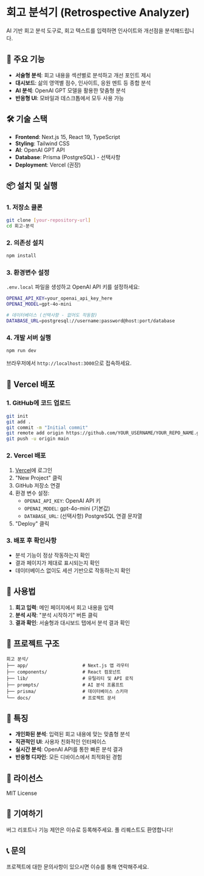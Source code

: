# 회고 분석기 (Retrospective Analyzer)

AI 기반 회고 분석 도구로, 회고 텍스트를 입력하면 인사이트와 개선점을 분석해드립니다.

## 🚀 주요 기능

- **서술형 분석**: 회고 내용을 섹션별로 분석하고 개선 포인트 제시
- **대시보드**: 삶의 영역별 점수, 인사이트, 응원 멘트 등 종합 분석
- **AI 분석**: OpenAI GPT 모델을 활용한 맞춤형 분석
- **반응형 UI**: 모바일과 데스크톱에서 모두 사용 가능

## 🛠️ 기술 스택

- **Frontend**: Next.js 15, React 19, TypeScript
- **Styling**: Tailwind CSS
- **AI**: OpenAI GPT API
- **Database**: Prisma (PostgreSQL) - 선택사항
- **Deployment**: Vercel (권장)

## 📦 설치 및 실행

### 1. 저장소 클론
```bash
git clone [your-repository-url]
cd 회고-분석
```

### 2. 의존성 설치
```bash
npm install
```

### 3. 환경변수 설정
`.env.local` 파일을 생성하고 OpenAI API 키를 설정하세요:
```bash
OPENAI_API_KEY=your_openai_api_key_here
OPENAI_MODEL=gpt-4o-mini

# 데이터베이스 (선택사항 - 없어도 작동함)
DATABASE_URL=postgresql://username:password@host:port/database
```

### 4. 개발 서버 실행
```bash
npm run dev
```

브라우저에서 `http://localhost:3000`으로 접속하세요.

## 🚀 Vercel 배포

### 1. GitHub에 코드 업로드
```bash
git init
git add .
git commit -m "Initial commit"
git remote add origin https://github.com/YOUR_USERNAME/YOUR_REPO_NAME.git
git push -u origin main
```

### 2. Vercel 배포
1. [Vercel](https://vercel.com)에 로그인
2. "New Project" 클릭
3. GitHub 저장소 연결
4. 환경 변수 설정:
   - `OPENAI_API_KEY`: OpenAI API 키
   - `OPENAI_MODEL`: gpt-4o-mini (기본값)
   - `DATABASE_URL`: (선택사항) PostgreSQL 연결 문자열
5. "Deploy" 클릭

### 3. 배포 후 확인사항
- 분석 기능이 정상 작동하는지 확인
- 결과 페이지가 제대로 표시되는지 확인
- 데이터베이스 없이도 세션 기반으로 작동하는지 확인

## 🔧 사용법

1. **회고 입력**: 메인 페이지에서 회고 내용을 입력
2. **분석 시작**: "분석 시작하기" 버튼 클릭
3. **결과 확인**: 서술형과 대시보드 탭에서 분석 결과 확인

## 📁 프로젝트 구조

```
회고 분석/
├── app/                    # Next.js 앱 라우터
├── components/             # React 컴포넌트
├── lib/                    # 유틸리티 및 API 로직
├── prompts/                # AI 분석 프롬프트
├── prisma/                 # 데이터베이스 스키마
└── docs/                   # 프로젝트 문서
```

## 🌟 특징

- **개인화된 분석**: 입력된 회고 내용에 맞는 맞춤형 분석
- **직관적인 UI**: 사용자 친화적인 인터페이스
- **실시간 분석**: OpenAI API를 통한 빠른 분석 결과
- **반응형 디자인**: 모든 디바이스에서 최적화된 경험

## 📝 라이선스

MIT License

## 🤝 기여하기

버그 리포트나 기능 제안은 이슈로 등록해주세요.
풀 리퀘스트도 환영합니다!

## 📞 문의

프로젝트에 대한 문의사항이 있으시면 이슈를 통해 연락해주세요.
